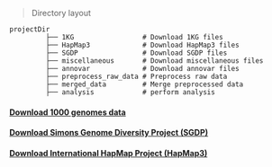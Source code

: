 > Directory layout

    projectDir
             ├── 1KG                 # Download 1KG files
             ├── HapMap3             # Download HapMap3 files
             ├── SGDP                # Download SGDP files
             ├── miscellaneous       # Download miscellaneous files
             ├── annovar             # Download annovar files
             ├── preprocess_raw_data # Preprocess raw data
             ├── merged_data         # Merge preprocessed data
             ├── analysis            # perform analysis

#### [Download 1000 genomes data](download_1KG.md)

#### [Download Simons Genome Diversity Project (SGDP)](download_SGDP.md)

#### [Download International HapMap Project (HapMap3)]()
